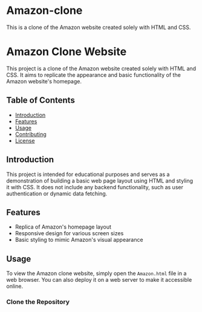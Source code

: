 # Amazon-clone
This is a clone of the Amazon website created solely with HTML and CSS.

# Amazon Clone Website

This project is a clone of the Amazon website created solely with HTML and CSS. It aims to replicate the appearance and basic functionality of the Amazon website's homepage.

## Table of Contents

- [Introduction](#introduction)
- [Features](#features)
- [Usage](#usage)
- [Contributing](#contributing)
- [License](#license)

## Introduction

This project is intended for educational purposes and serves as a demonstration of building a basic web page layout using HTML and styling it with CSS. It does not include any backend functionality, such as user authentication or dynamic data fetching.

## Features

- Replica of Amazon's homepage layout
- Responsive design for various screen sizes
- Basic styling to mimic Amazon's visual appearance

## Usage

To view the Amazon clone website, simply open the `Amazon.html` file in a web browser. You can also deploy it on a web server to make it accessible online.

### Clone the Repository

